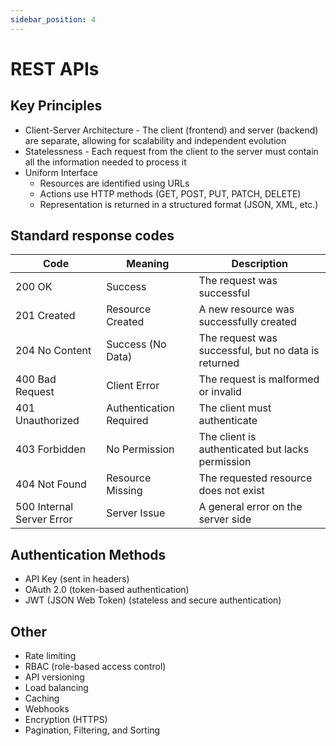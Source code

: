 ```yaml
---
sidebar_position: 4
---
```


# REST APIs

## Key Principles

- Client-Server Architecture - The client (frontend) and server (backend) are separate, allowing for scalability and independent evolution
- Statelessness - Each request from the client to the server must contain all the information needed to process it
- Uniform Interface
  - Resources are identified using URLs
  - Actions use HTTP methods (GET, POST, PUT, PATCH, DELETE)
  - Representation is returned in a structured format (JSON, XML, etc.)

## Standard response codes

| Code                      | Meaning	                  | Description                                         | 
|---------------------------|---------------------------|-----------------------------------------------------|
| 200 OK 	                  | Success                   | The request was successful                          |
| 201 Created	              | Resource Created	         | A new resource was successfully created             |
| 204 No Content	           | Success (No Data)	        | The request was successful, but no data is returned |
| 400 Bad Request           | 	Client Error	            | The request is malformed or invalid                 |
| 401 Unauthorized          | 	Authentication Required	 | The client must authenticate                        |
| 403 Forbidden	            | No Permission	            | The client is authenticated but lacks permission    |
| 404 Not Found             | 	Resource Missing	        | The requested resource does not exist               |
| 500 Internal Server Error | 	Server Issue	            | A general error on the server side                  |

## Authentication Methods

- API Key (sent in headers)
- OAuth 2.0 (token-based authentication)
- JWT (JSON Web Token) (stateless and secure authentication)

## Other

- Rate limiting
- RBAC (role-based access control)
- API versioning
- Load balancing
- Caching
- Webhooks
- Encryption (HTTPS)
- Pagination, Filtering, and Sorting
